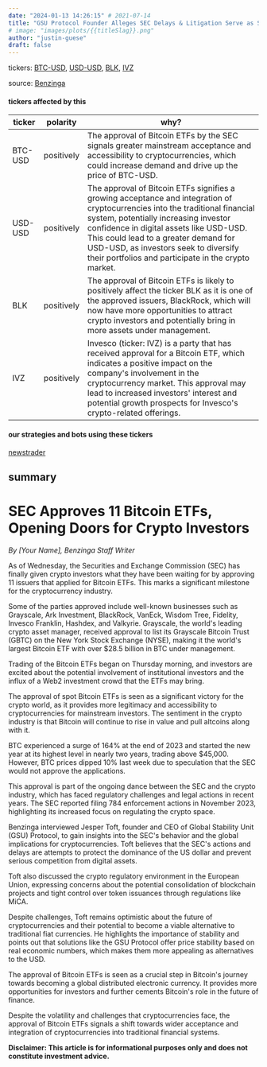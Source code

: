 ```yaml
---
date: "2024-01-13 14:26:15" # 2021-07-14
title: "GSU Protocol Founder Alleges SEC Delays & Litigation Serve as Shield for USD Supremacy"
# image: "images/plots/{{titleSlag}}.png"
author: "justin-guese"
draft: false
---
```

tickers: <a href='https://finance.yahoo.com/quote/BTC-USD' target='_blank'>BTC-USD</a>, <a href='https://finance.yahoo.com/quote/USD-USD' target='_blank'>USD-USD</a>, <a href='https://finance.yahoo.com/quote/BLK' target='_blank'>BLK</a>, <a href='https://finance.yahoo.com/quote/IVZ' target='_blank'>IVZ</a> 

source: <a href='https://www.benzinga.com/markets/cryptocurrency/24/01/36617067/exclusive-gsu-protocol-founder-believes-that-sec-delays-litigation-are-an-effort-to-protec' target='_blank'>Benzinga</a>

#### tickers affected by this

| ticker | polarity | why? |
|------------|------------|------------|
| BTC-USD | positively | The approval of Bitcoin ETFs by the SEC signals greater mainstream acceptance and accessibility to cryptocurrencies, which could increase demand and drive up the price of BTC-USD. |
| USD-USD | positively | The approval of Bitcoin ETFs signifies a growing acceptance and integration of cryptocurrencies into the traditional financial system, potentially increasing investor confidence in digital assets like USD-USD. This could lead to a greater demand for USD-USD, as investors seek to diversify their portfolios and participate in the crypto market. |
| BLK | positively | The approval of Bitcoin ETFs is likely to positively affect the ticker BLK as it is one of the approved issuers, BlackRock, which will now have more opportunities to attract crypto investors and potentially bring in more assets under management. |
| IVZ | positively | Invesco (ticker: IVZ) is a party that has received approval for a Bitcoin ETF, which indicates a positive impact on the company's involvement in the cryptocurrency market. This approval may lead to increased investors' interest and potential growth prospects for Invesco's crypto-related offerings. |



#### our strategies and bots using these tickers

[newstrader](/strategies/newstrader)

## summary

# SEC Approves 11 Bitcoin ETFs, Opening Doors for Crypto Investors

*By [Your Name], Benzinga Staff Writer*

As of Wednesday, the Securities and Exchange Commission (SEC) has finally given crypto investors what they have been waiting for by approving 11 issuers that applied for Bitcoin ETFs. This marks a significant milestone for the cryptocurrency industry.

Some of the parties approved include well-known businesses such as Grayscale, Ark Investment, BlackRock, VanEck, Wisdom Tree, Fidelity, Invesco Franklin, Hashdex, and Valkyrie. Grayscale, the world's leading crypto asset manager, received approval to list its Grayscale Bitcoin Trust (GBTC) on the New York Stock Exchange (NYSE), making it the world's largest Bitcoin ETF with over $28.5 billion in BTC under management.

Trading of the Bitcoin ETFs began on Thursday morning, and investors are excited about the potential involvement of institutional investors and the influx of a Web2 investment crowd that the ETFs may bring.

The approval of spot Bitcoin ETFs is seen as a significant victory for the crypto world, as it provides more legitimacy and accessibility to cryptocurrencies for mainstream investors. The sentiment in the crypto industry is that Bitcoin will continue to rise in value and pull altcoins along with it.

BTC experienced a surge of 164% at the end of 2023 and started the new year at its highest level in nearly two years, trading above $45,000. However, BTC prices dipped 10% last week due to speculation that the SEC would not approve the applications.

This approval is part of the ongoing dance between the SEC and the crypto industry, which has faced regulatory challenges and legal actions in recent years. The SEC reported filing 784 enforcement actions in November 2023, highlighting its increased focus on regulating the crypto space.

Benzinga interviewed Jesper Toft, founder and CEO of Global Stability Unit (GSU) Protocol, to gain insights into the SEC's behavior and the global implications for cryptocurrencies. Toft believes that the SEC's actions and delays are attempts to protect the dominance of the US dollar and prevent serious competition from digital assets.

Toft also discussed the crypto regulatory environment in the European Union, expressing concerns about the potential consolidation of blockchain projects and tight control over token issuances through regulations like MiCA.

Despite challenges, Toft remains optimistic about the future of cryptocurrencies and their potential to become a viable alternative to traditional fiat currencies. He highlights the importance of stability and points out that solutions like the GSU Protocol offer price stability based on real economic numbers, which makes them more appealing as alternatives to the USD.

The approval of Bitcoin ETFs is seen as a crucial step in Bitcoin's journey towards becoming a global distributed electronic currency. It provides more opportunities for investors and further cements Bitcoin's role in the future of finance.

Despite the volatility and challenges that cryptocurrencies face, the approval of Bitcoin ETFs signals a shift towards wider acceptance and integration of cryptocurrencies into traditional financial systems.

**Disclaimer: This article is for informational purposes only and does not constitute investment advice.**